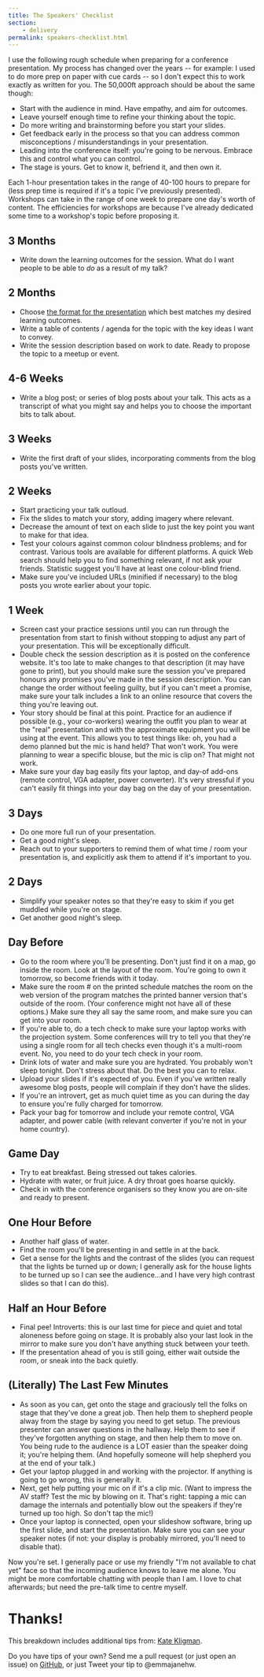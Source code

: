 ```yaml
---
title: The Speakers' Checklist
section:
    - delivery
permalink: speakers-checklist.html
---
```


I use the following rough schedule when preparing for a conference presentation. My process has changed over the years -- for example: I used to do more prep on paper with cue cards -- so I don't expect this to work exactly as written for you. The 50,000ft approach should be about the same though:

- Start with the audience in mind. Have empathy, and aim for outcomes.
- Leave yourself enough time to refine your thinking about the topic.
- Do more writing and brainstorming before you start your slides.
- Get feedback early in the process so that you can address common misconceptions / misunderstandings in your presentation.
- Leading into the conference itself: you're going to be nervous. Embrace this and control what you can control.
- The stage is yours. Get to know it, befriend it, and then own it.

Each 1-hour presentation takes in the range of 40-100 hours to prepare for (less prep time is required if it's a topic I've previously presented). Workshops can take in the range of one week to prepare one day's worth of content. The efficiencies for workshops are because I've already dedicated some time to a workshop's topic before proposing it.


## 3 Months

- Write down the learning outcomes for the session. What do I want people to be able to _do_ as a result of my talk?

## 2 Months

- Choose [the format for the presentation](/presentation-formats.html) which best matches my desired learning outcomes.
- Write a table of contents / agenda for the topic with the key ideas I want to convey.
- Write the session description based on work to date. Ready to propose the topic to a meetup or event.

## 4-6 Weeks 

- Write a blog post; or series of blog posts about your talk. This acts as a transcript of what you might say and helps you to choose the important bits to talk about.

## 3 Weeks

- Write the first draft of your slides, incorporating comments from the blog posts you've written.

## 2 Weeks

- Start practicing your talk outloud.
- Fix the slides to match your story, adding imagery where relevant.
- Decrease the amount of text on each slide to just the key point you want to make for that idea.
- Test your colours against common colour blindness problems; and for contrast. Various tools are available for different platforms. A quick Web search should help you to find something relevant, if not ask your friends. Statistic suggest you'll have at least one colour-blind friend.
- Make sure you've included URLs (minified if necessary) to the blog posts you wrote earlier about your topic.

## 1 Week

- Screen cast your practice sessions until you can run through the presentation from start to finish without stopping to adjust any part of your presentation. This will be exceptionally difficult.
- Double check the session description as it is posted on the conference website. It's too late to make changes to that description (it may have gone to print), but you should make sure the session you've prepared honours any promises you've made in the session description. You can change the order without feeling guilty, but if you can't meet a promise, make sure your talk includes a link to an online resource that covers the thing you're leaving out.
- Your story should be final at this point. Practice for an audience if possible (e.g., your co-workers) wearing the outfit you plan to wear at the "real" presentation and with the approximate equipment you will be using at the event. This allows you to test things like: oh, you had a demo planned but the mic is hand held? That won't work. You were planning to wear a specific blouse, but the mic is clip on? That might not work.
- Make sure your day bag easily fits your laptop, and day-of add-ons (remote control, VGA adapter, power converter). It's very stressful if you can't easily fit things into your day bag on the day of your presentation.

## 3 Days

- Do one more full run of your presentation.
- Get a good night's sleep.
- Reach out to your supporters to remind them of what time / room your presentation is, and explicitly ask them to attend if it's important to you.

## 2 Days

- Simplify your speaker notes so that they're easy to skim if you get muddled while you're on stage.
- Get another good night's sleep.

## Day Before

- Go to the room where you'll be presenting. Don't just find it on a map, go inside the room. Look at the layout of the room. You're going to own it tomorrow, so become friends with it today.
- Make sure the room # on the printed schedule matches the room on the web version of the program matches the printed banner version that's outside of the room. (Your conference might not have all of these options.) Make sure they all say the same room, and make sure you can get into your room.
- If you're able to, do a tech check to make sure your laptop works with the projection system. Some conferences will try to tell you that they're using a single room for all tech checks even though it's a multi-room event. No, you need to do your tech check in your room.
- Drink lots of water and make sure you are hydrated. You probably won't sleep tonight. Don't stress about that. Do the best you can to relax.
- Upload your slides if it's expected of you. Even if you've written really awesome blog posts, people will complain if they don't have the slides.
- If you're an introvert, get as much quiet time as you can during the day to ensure you're fully charged for tomorrow.
- Pack your bag for tomorrow and include your remote control, VGA adapter, and power cable (with relevant converter if you're not in your home country).

## Game Day

- Try to eat breakfast. Being stressed out takes calories.
- Hydrate with water, or fruit juice. A dry throat goes hoarse quickly.
- Check in with the conference organisers so they know you are on-site and ready to present.

## One Hour Before

- Another half glass of water.
- Find the room you'll be presenting in and settle in at the back.
- Get a sense for the lights and the contrast of the slides (you can request that the lights be turned up or down; I generally ask for the house lights to be turned up so I can see the audience...and I have very high contrast slides so that I can do this).

## Half an Hour Before

- Final pee! Introverts: this is our last time for piece and quiet and total aloneness before going on stage. It is probably also your last look in the mirror to make sure you don't have anything stuck between your teeth.
- If the presentation ahead of you is still going, either wait outside the room, or sneak into the back quietly.

## (Literally) The Last Few Minutes

- As soon as you can, get onto the stage and graciously tell the folks on stage that they've done a great job. Then help them to shepherd people alway from the stage by saying you need to get setup. The previous presenter can answer questions in the hallway. Help them to see if they've forgotten anything on stage, and then help them to move on. You being rude to the audience is a LOT easier than the speaker doing it; you're helping them. (And hopefully someone will help shepherd you at the end of your talk.)
- Get your laptop plugged in and working with the projector. If anything is going to go wrong, this is generally it.
- Next, get help putting your mic on if it's a clip mic. (Want to impress the AV staff? Test the mic by blowing on it. That's right: tapping a mic can damage the internals and potentially blow out the speakers if they're turned up too high. So don't tap the mic!)
- Once your laptop is connected, open your slideshow software, bring up the first slide, and start the presentation. Make sure you can see your speaker notes (if not: your display is probably mirrored, you'll need to disable that).

Now you're set. I generally pace or use my friendly "I'm not available to chat yet" face so that the incoming audience knows to leave me alone. You might be more comfortable chatting with people than I am. I love to chat afterwards; but need the pre-talk time to centre myself.

# Thanks!

This breakdown includes additional tips from: [Kate Kligman](https://twitter.com/KateKligman/status/643812836343353344).

Do you have tips of your own? Send me a pull request (or just open an issue) on [GitHub](https://github.com/emmajane/tito), or just Tweet your tip to @emmajanehw.
